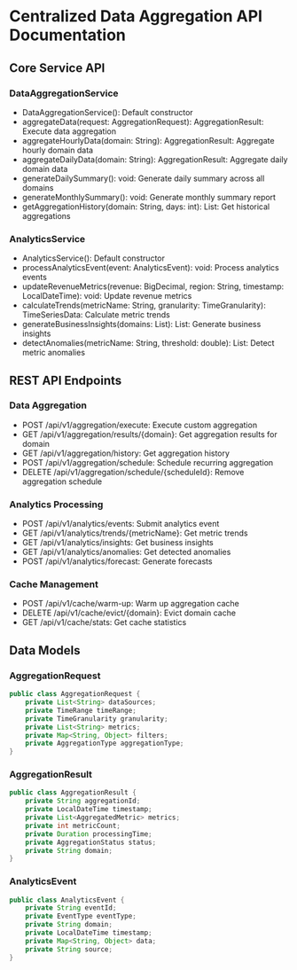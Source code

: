 # Centralized Data Aggregation API Documentation

## Core Service API

### DataAggregationService
- DataAggregationService(): Default constructor
- aggregateData(request: AggregationRequest): AggregationResult: Execute data aggregation
- aggregateHourlyData(domain: String): AggregationResult: Aggregate hourly domain data
- aggregateDailyData(domain: String): AggregationResult: Aggregate daily domain data
- generateDailySummary(): void: Generate daily summary across all domains
- generateMonthlySummary(): void: Generate monthly summary report
- getAggregationHistory(domain: String, days: int): List<AggregationResult>: Get historical aggregations

### AnalyticsService
- AnalyticsService(): Default constructor
- processAnalyticsEvent(event: AnalyticsEvent): void: Process analytics events
- updateRevenueMetrics(revenue: BigDecimal, region: String, timestamp: LocalDateTime): void: Update revenue metrics
- calculateTrends(metricName: String, granularity: TimeGranularity): TimeSeriesData: Calculate metric trends
- generateBusinessInsights(domains: List<String>): List<BusinessInsight>: Generate business insights
- detectAnomalies(metricName: String, threshold: double): List<Anomaly>: Detect metric anomalies

## REST API Endpoints

### Data Aggregation
- POST /api/v1/aggregation/execute: Execute custom aggregation
- GET /api/v1/aggregation/results/{domain}: Get aggregation results for domain
- GET /api/v1/aggregation/history: Get aggregation history
- POST /api/v1/aggregation/schedule: Schedule recurring aggregation
- DELETE /api/v1/aggregation/schedule/{scheduleId}: Remove aggregation schedule

### Analytics Processing
- POST /api/v1/analytics/events: Submit analytics event
- GET /api/v1/analytics/trends/{metricName}: Get metric trends
- GET /api/v1/analytics/insights: Get business insights
- GET /api/v1/analytics/anomalies: Get detected anomalies
- POST /api/v1/analytics/forecast: Generate forecasts

### Cache Management
- POST /api/v1/cache/warm-up: Warm up aggregation cache
- DELETE /api/v1/cache/evict/{domain}: Evict domain cache
- GET /api/v1/cache/stats: Get cache statistics

## Data Models

### AggregationRequest
```java
public class AggregationRequest {
    private List<String> dataSources;
    private TimeRange timeRange;
    private TimeGranularity granularity;
    private List<String> metrics;
    private Map<String, Object> filters;
    private AggregationType aggregationType;
}
```

### AggregationResult
```java
public class AggregationResult {
    private String aggregationId;
    private LocalDateTime timestamp;
    private List<AggregatedMetric> metrics;
    private int metricCount;
    private Duration processingTime;
    private AggregationStatus status;
    private String domain;
}
```

### AnalyticsEvent
```java
public class AnalyticsEvent {
    private String eventId;
    private EventType eventType;
    private String domain;
    private LocalDateTime timestamp;
    private Map<String, Object> data;
    private String source;
}
```